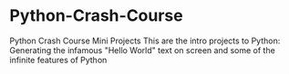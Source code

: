 # Python-Crash-Course
Python Crash Course Mini Projects
This are the intro projects to Python: Generating the infamous "Hello World" text on screen and some of the infinite features of Python
